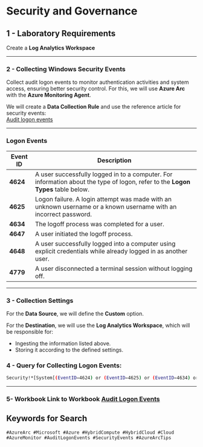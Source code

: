 # Security and Governance

## 1 - Laboratory Requirements

Create a **Log Analytics Workspace**

---

### 2 - Collecting Windows Security Events

Collect audit logon events to monitor authentication activities and system access, ensuring better security control. For this, we will use **Azure Arc** with the **Azure Monitoring Agent**.

We will create a **Data Collection Rule** and use the reference article for security events:  
[Audit logon events](https://learn.microsoft.com/en-us/previous-versions/windows/it-pro/windows-10/security/threat-protection/auditing/basic-audit-logon-events#configure-this-audit-setting)

---

### Logon Events

| **Event ID** | **Description**                                                                                     |
|--------------|-----------------------------------------------------------------------------------------------------|
| **4624**     | A user successfully logged in to a computer. For information about the type of logon, refer to the **Logon Types** table below. |
| **4625**     | Logon failure. A login attempt was made with an unknown username or a known username with an incorrect password. |
| **4634**     | The logoff process was completed for a user.                                                        |
| **4647**     | A user initiated the logoff process.                                                                |
| **4648**     | A user successfully logged into a computer using explicit credentials while already logged in as another user. |
| **4779**     | A user disconnected a terminal session without logging off.                                        |

---

### 3 - Collection Settings

For the **Data Source**, we will define the **Custom** option.

For the **Destination**, we will use the **Log Analytics Workspace**, which will be responsible for:
- Ingesting the information listed above.
- Storing it according to the defined settings.

### 4 - Query for Collecting Logon Events:

```bash
Security!*[System[(EventID=4624) or (EventID=4625) or (EventID=4634) or (EventID=4647) or (EventID=4648) or (EventID=4779)]] 
```

---

### 5- Workbook **Link to Workbook** [Audit Logon Events](https://raw.githubusercontent.com/fabiotreze/AzureArcBRTips/refs/heads/main/workbooks/lab4_AzureArc-AuditLogonEvents.workbook)

## Keywords for Search  

`#AzureArc #Microsoft #Azure #HybridCompute #HybridCloud #Cloud #AzureMonitor #AuditLogonEvents #SecurityEvents #AzureArcTips`